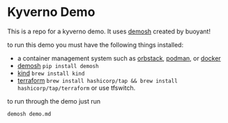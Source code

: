 # Kyverno Demo

This is a repo for a kyverno demo. It uses [demosh](https://github.com/BuoyantIO/demosh/) created by buoyant!

to run this demo you must have the following things installed:
-  a container management system such as [orbstack](https://orbstack.dev), [podman](https://podman.io/), or [docker](https://www.docker.com/products/docker-desktop/)
- [demosh](https://github.com/BuoyantIO/demosh/) `pip install demosh` 
- [kind](https://kind.sigs.k8s.io/) `brew install kind`
- [terraform](https://developer.hashicorp.com/terraform/tutorials/aws-get-started/install-cli) `brew install hashicorp/tap && brew install hashicorp/tap/terraform` or use tfswitch.


to run through the demo just run

```bash
demosh demo.md
```

